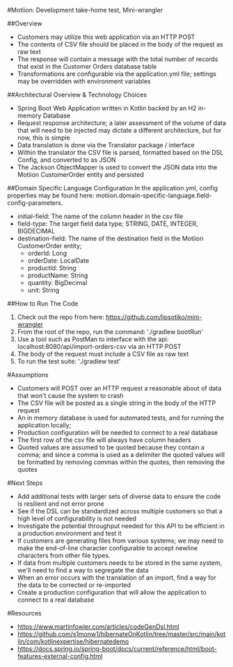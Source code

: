 #Motiion: Development take-home test, Mini-wrangler

##Overview
- Customers may utilize this web application via an HTTP POST 
- The contents of CSV file should be placed in the body of the request as raw text
- The response will contain a message with the total number of records that exist in the Customer Orders database table
- Transformations are configurable via the application.yml file; settings may be overridden with environment variables

##Architectural Overview & Technology Choices
- Spring Boot Web Application written in Kotlin backed by an H2 in-memory Database
- Request response architecture; a later assessment of the volume of data that will need to be injected may
    dictate a different architecture, but for now, this is simple
- Data translation is done via the Translator package / interface
- Within the translator the CSV file is parsed, formatted based on the DSL Config, and converted to as JSON
- The Jackson ObjectMapper is used to convert the JSON data into the Motiion CustomerOrder entity and persisted

##Domain Specific Language Configuration
In the application.yml, config properties may be found here: motiion.domain-specific-language.field-config-parameters.
- initial-field: The name of the column header in the csv file
- field-type: The target field data type; STRING, DATE, INTEGER, BIGDECIMAL
- destination-field: The name of the destination field in the Motiion CustomerOrder entity; 
    - orderId: Long
    - orderDate: LocalDate
    - productId: String
    - productName: String
    - quantity: BigDecimal
    - unit: String

##How to Run The Code
1. Check out the repo from here: https://github.com/lipsotiko/mini-wrangler
1. From the root of the repo, run the command: './gradlew bootRun'
1. Use a tool such as PostMan to interface with the api: localhost:8080/api/import-orders-csv via an HTTP POST
1. The body of the request must include a CSV file as raw text
1. To run the test suite: './gradlew test'

#Assumptions
- Customers will POST over an HTTP request a reasonable about of data that won't cause the system to crash
- The CSV file will be posted as a single string in the body of the HTTP request
- An in memory database is used for automated tests, and for running the application locally; 
- Production configuration will be needed to connect to a real database
- The first row of the csv file will always have column headers
- Quoted values are assumed to be quoted because they contain a comma; and since a comma is used as a delimiter
the quoted values will be formatted by removing commas within the quotes, then removing the quotes

#Next Steps
- Add additional tests with larger sets of diverse data to ensure the code is resilient and not error prone
- See if the DSL can be standardized across multiple customers so that a high level of configurability is not needed
- Investigate the potential throughput needed for this API to be efficient in a production environment and test it 
- If customers are generating files from various systems; we may need to make the end-of-line character 
configurable to accept newline characters from other file types.
- If data from multiple customers needs to be stored in the same system, we'll need to find a way to segregate the data
- When an error occurs with the translation of an import, find a way for the data to be corrected or re-imported
- Create a production configuration that will allow the application to connect to a real database

#Resources
- https://www.martinfowler.com/articles/codeGenDsl.html
- https://github.com/s1monw1/hibernateOnKotlin/tree/master/src/main/kotlin/com/kotlinexpertise/hibernatedemo
- https://docs.spring.io/spring-boot/docs/current/reference/html/boot-features-external-config.html
